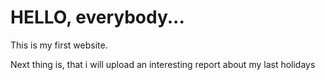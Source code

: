 # HELLO, everybody...

This is my first website.

Next thing is, that i will upload an interesting report about my last holidays 



